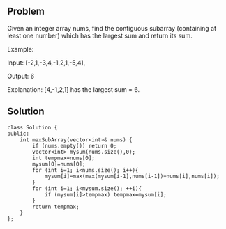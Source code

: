 Problem
------
Given an integer array nums, find the contiguous subarray (containing at least one number) which has the largest sum and return its sum.

Example:

Input: [-2,1,-3,4,-1,2,1,-5,4],

Output: 6

Explanation: [4,-1,2,1] has the largest sum = 6.

Solution
-------
```
class Solution {
public:
    int maxSubArray(vector<int>& nums) {
        if (nums.empty()) return 0;
        vector<int> mysum(nums.size(),0);
        int tempmax=nums[0];
        mysum[0]=nums[0];
        for (int i=1; i<nums.size(); i++){
            mysum[i]=max(max(mysum[i-1],nums[i-1])+nums[i],nums[i]);
        }
        for (int i=1; i<mysum.size(); ++i){
            if (mysum[i]>tempmax) tempmax=mysum[i];
        }
        return tempmax;
    }
};
```
